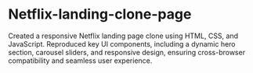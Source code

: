 # Netflix-landing-clone-page
Created a responsive Netflix landing page clone using HTML, CSS, and JavaScript. Reproduced key UI components, including a dynamic hero section, carousel sliders, and responsive design, ensuring cross-browser compatibility and seamless user experience.
